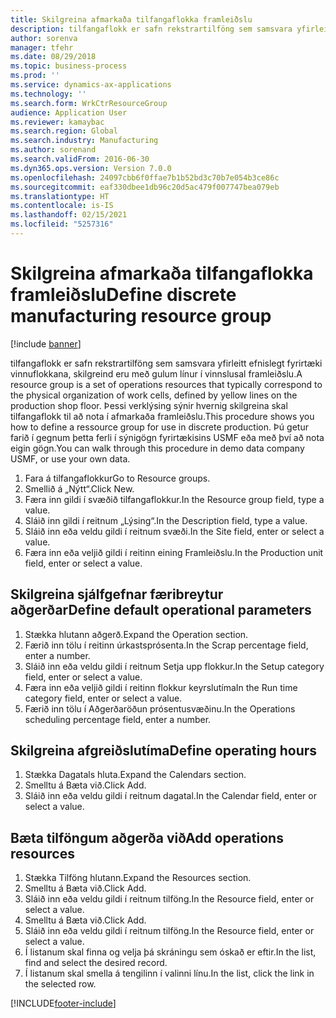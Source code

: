 ```yaml
---
title: Skilgreina afmarkaða tilfangaflokka framleiðslu
description: tilfangaflokk er safn rekstrartilföng sem samsvara yfirleitt efnislegt fyrirtæki vinnuflokkana, skilgreind eru með gulum línur í vinnslusal framleiðslu.
author: sorenva
manager: tfehr
ms.date: 08/29/2018
ms.topic: business-process
ms.prod: ''
ms.service: dynamics-ax-applications
ms.technology: ''
ms.search.form: WrkCtrResourceGroup
audience: Application User
ms.reviewer: kamaybac
ms.search.region: Global
ms.search.industry: Manufacturing
ms.author: sorenand
ms.search.validFrom: 2016-06-30
ms.dyn365.ops.version: Version 7.0.0
ms.openlocfilehash: 24097cbb6f0ffae7b1b52bd3c70b7e054b3ce86c
ms.sourcegitcommit: eaf330dbee1db96c20d5ac479f007747bea079eb
ms.translationtype: HT
ms.contentlocale: is-IS
ms.lasthandoff: 02/15/2021
ms.locfileid: "5257316"
---
```

# <a name="define-discrete-manufacturing-resource-group"></a><span data-ttu-id="80fc5-103">Skilgreina afmarkaða tilfangaflokka framleiðslu</span><span class="sxs-lookup"><span data-stu-id="80fc5-103">Define discrete manufacturing resource group</span></span>

[!include [banner](../../includes/banner.md)]

<span data-ttu-id="80fc5-104">tilfangaflokk er safn rekstrartilföng sem samsvara yfirleitt efnislegt fyrirtæki vinnuflokkana, skilgreind eru með gulum línur í vinnslusal framleiðslu.</span><span class="sxs-lookup"><span data-stu-id="80fc5-104">A resource group is a set of operations resources that typically correspond to the physical organization of work cells, defined by yellow lines on the production shop floor.</span></span> <span data-ttu-id="80fc5-105">Þessi verklýsing sýnir hvernig skilgreina skal tilfangaflokk til að nota í afmarkaða framleiðslu.</span><span class="sxs-lookup"><span data-stu-id="80fc5-105">This procedure shows you how to define a ressource group for use in discrete production.</span></span> <span data-ttu-id="80fc5-106">Þú getur farið í gegnum þetta ferli í sýnigögn fyrirtækisins USMF eða með því að nota eigin gögn.</span><span class="sxs-lookup"><span data-stu-id="80fc5-106">You can walk through this procedure in demo data company USMF, or use your own data.</span></span>

1. <span data-ttu-id="80fc5-107">Fara á tilfangaflokkur</span><span class="sxs-lookup"><span data-stu-id="80fc5-107">Go to Resource groups.</span></span>
2. <span data-ttu-id="80fc5-108">Smellið á „Nýtt“.</span><span class="sxs-lookup"><span data-stu-id="80fc5-108">Click New.</span></span>
3. <span data-ttu-id="80fc5-109">Færa inn gildi í svæðið tilfangaflokkur.</span><span class="sxs-lookup"><span data-stu-id="80fc5-109">In the Resource group field, type a value.</span></span>
4. <span data-ttu-id="80fc5-110">Sláið inn gildi í reitnum „Lýsing“.</span><span class="sxs-lookup"><span data-stu-id="80fc5-110">In the Description field, type a value.</span></span>
5. <span data-ttu-id="80fc5-111">Sláið inn eða veldu gildi í reitnum svæði.</span><span class="sxs-lookup"><span data-stu-id="80fc5-111">In the Site field, enter or select a value.</span></span>
6. <span data-ttu-id="80fc5-112">Færa inn eða veljið gildi í reitinn eining Framleiðslu.</span><span class="sxs-lookup"><span data-stu-id="80fc5-112">In the Production unit field, enter or select a value.</span></span>

## <a name="define-default-operational-parameters"></a><span data-ttu-id="80fc5-113">Skilgreina sjálfgefnar færibreytur aðgerðar</span><span class="sxs-lookup"><span data-stu-id="80fc5-113">Define default operational parameters</span></span>
1. <span data-ttu-id="80fc5-114">Stækka hlutann aðgerð.</span><span class="sxs-lookup"><span data-stu-id="80fc5-114">Expand the Operation section.</span></span>
2. <span data-ttu-id="80fc5-115">Færið inn tölu í reitinn úrkastsprósenta.</span><span class="sxs-lookup"><span data-stu-id="80fc5-115">In the Scrap percentage field, enter a number.</span></span>
3. <span data-ttu-id="80fc5-116">Sláið inn eða veldu gildi í reitnum Setja upp flokkur.</span><span class="sxs-lookup"><span data-stu-id="80fc5-116">In the Setup category field, enter or select a value.</span></span>
4. <span data-ttu-id="80fc5-117">Færa inn eða veljið gildi í reitinn flokkur keyrslutíma</span><span class="sxs-lookup"><span data-stu-id="80fc5-117">In the Run time category field, enter or select a value.</span></span>
5. <span data-ttu-id="80fc5-118">Færið inn tölu í Aðgerðaröðun prósentusvæðinu.</span><span class="sxs-lookup"><span data-stu-id="80fc5-118">In the Operations scheduling percentage field, enter a number.</span></span>

## <a name="define-operating-hours"></a><span data-ttu-id="80fc5-119">Skilgreina afgreiðslutíma</span><span class="sxs-lookup"><span data-stu-id="80fc5-119">Define operating hours</span></span>
1. <span data-ttu-id="80fc5-120">Stækka Dagatals hluta.</span><span class="sxs-lookup"><span data-stu-id="80fc5-120">Expand the Calendars section.</span></span>
2. <span data-ttu-id="80fc5-121">Smelltu á Bæta við.</span><span class="sxs-lookup"><span data-stu-id="80fc5-121">Click Add.</span></span>
3. <span data-ttu-id="80fc5-122">Sláið inn eða veldu gildi í reitnum dagatal.</span><span class="sxs-lookup"><span data-stu-id="80fc5-122">In the Calendar field, enter or select a value.</span></span>

## <a name="add-operations-resources"></a><span data-ttu-id="80fc5-123">Bæta tilföngum aðgerða við</span><span class="sxs-lookup"><span data-stu-id="80fc5-123">Add operations resources</span></span>
1. <span data-ttu-id="80fc5-124">Stækka Tilföng hlutann.</span><span class="sxs-lookup"><span data-stu-id="80fc5-124">Expand the Resources section.</span></span>
2. <span data-ttu-id="80fc5-125">Smelltu á Bæta við.</span><span class="sxs-lookup"><span data-stu-id="80fc5-125">Click Add.</span></span>
3. <span data-ttu-id="80fc5-126">Sláið inn eða veldu gildi í reitnum tilföng.</span><span class="sxs-lookup"><span data-stu-id="80fc5-126">In the Resource field, enter or select a value.</span></span>
4. <span data-ttu-id="80fc5-127">Smelltu á Bæta við.</span><span class="sxs-lookup"><span data-stu-id="80fc5-127">Click Add.</span></span>
5. <span data-ttu-id="80fc5-128">Sláið inn eða veldu gildi í reitnum tilföng.</span><span class="sxs-lookup"><span data-stu-id="80fc5-128">In the Resource field, enter or select a value.</span></span>
6. <span data-ttu-id="80fc5-129">Í listanum skal finna og velja þá skráningu sem óskað er eftir.</span><span class="sxs-lookup"><span data-stu-id="80fc5-129">In the list, find and select the desired record.</span></span>
7. <span data-ttu-id="80fc5-130">Í listanum skal smella á tengilinn í valinni línu.</span><span class="sxs-lookup"><span data-stu-id="80fc5-130">In the list, click the link in the selected row.</span></span>



[!INCLUDE[footer-include](../../../includes/footer-banner.md)]